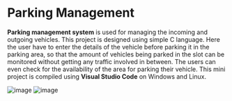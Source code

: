 # Parking Management

**Parking management system** is used for managing the incoming and outgoing vehicles. This project is designed using simple C language. Here the user have to enter the details of the vehicle before parking it in the parking area, so that the amount of vehicles being parked in the slot can be monitored without getting any traffic involved in between. The users can even check for the availability of the area for parking their vehicle. This mini project is compiled using **Visual Studio Code** on Windows and Linux.

![image](https://user-images.githubusercontent.com/89584933/132537110-c5024152-0e20-43c3-ade4-bbf7aa9978a2.png)
![image](https://user-images.githubusercontent.com/89584933/132537333-010f3ad9-4fef-475c-83ee-f9e562d2a3ef.png)
